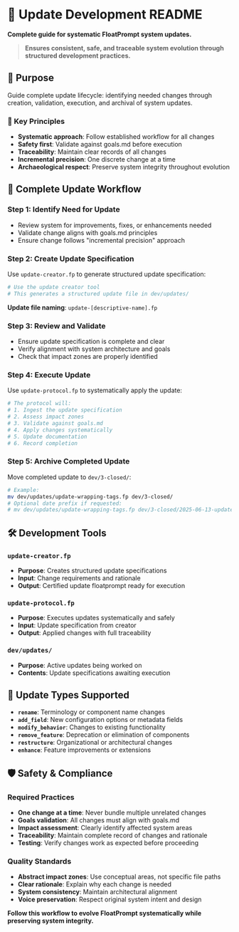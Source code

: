 # 📖 Update Development README

**Complete guide for systematic FloatPrompt system updates.**

> **Ensures consistent, safe, and traceable system evolution through structured development practices.**

## 🎯 Purpose

Guide complete update lifecycle: identifying needed changes through creation, validation, execution, and archival of system updates.

### 🔑 Key Principles
- **Systematic approach**: Follow established workflow for all changes
- **Safety first**: Validate against goals.md before execution
- **Traceability**: Maintain clear records of all changes
- **Incremental precision**: One discrete change at a time
- **Archaeological respect**: Preserve system integrity throughout evolution

## 🔄 Complete Update Workflow

### **Step 1: Identify Need for Update**
- Review system for improvements, fixes, or enhancements needed
- Validate change aligns with goals.md principles
- Ensure change follows "incremental precision" approach

### **Step 2: Create Update Specification**
Use `update-creator.fp` to generate structured update specification:

```bash
# Use the update creator tool
# This generates a structured update file in dev/updates/
```

**Update file naming**: `update-[descriptive-name].fp`

### **Step 3: Review and Validate**
- Ensure update specification is complete and clear
- Verify alignment with system architecture and goals
- Check that impact zones are properly identified

### **Step 4: Execute Update**
Use `update-protocol.fp` to systematically apply the update:

```bash
# The protocol will:
# 1. Ingest the update specification
# 2. Assess impact zones
# 3. Validate against goals.md
# 4. Apply changes systematically
# 5. Update documentation
# 6. Record completion
```

### **Step 5: Archive Completed Update**
Move completed update to `dev/3-closed/`:

```bash
# Example:
mv dev/updates/update-wrapping-tags.fp dev/3-closed/
# Optional date prefix if requested:
# mv dev/updates/update-wrapping-tags.fp dev/3-closed/2025-06-13-update-wrapping-tags.fp
```

## 🛠️ Development Tools

### **`update-creator.fp`**
- **Purpose**: Creates structured update specifications
- **Input**: Change requirements and rationale
- **Output**: Certified update floatprompt ready for execution

### **`update-protocol.fp`**
- **Purpose**: Executes updates systematically and safely
- **Input**: Update specification from creator
- **Output**: Applied changes with full traceability

### **`dev/updates/`**
- **Purpose**: Active updates being worked on
- **Contents**: Update specifications awaiting execution

## 🎯 Update Types Supported

- **`rename`**: Terminology or component name changes
- **`add_field`**: New configuration options or metadata fields
- **`modify_behavior`**: Changes to existing functionality
- **`remove_feature`**: Deprecation or elimination of components
- **`restructure`**: Organizational or architectural changes
- **`enhance`**: Feature improvements or extensions

## 🛡️ Safety & Compliance

### **Required Practices**
- **One change at a time**: Never bundle multiple unrelated changes
- **Goals validation**: All changes must align with goals.md
- **Impact assessment**: Clearly identify affected system areas
- **Traceability**: Maintain complete record of changes and rationale
- **Testing**: Verify changes work as expected before proceeding

### **Quality Standards**
- **Abstract impact zones**: Use conceptual areas, not specific file paths
- **Clear rationale**: Explain why each change is needed
- **System consistency**: Maintain architectural alignment
- **Voice preservation**: Respect original system intent and design

**Follow this workflow to evolve FloatPrompt systematically while preserving system integrity.** 